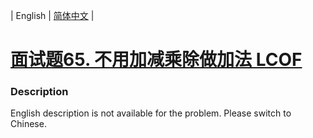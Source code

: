 | English | [简体中文](README.md) |

# [面试题65. 不用加减乘除做加法 LCOF](https://leetcode-cn.com/problems/bu-yong-jia-jian-cheng-chu-zuo-jia-fa-lcof)
 ### Description
English description is not available for the problem. Please switch to Chinese.